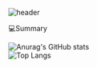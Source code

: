 ![header](https://capsule-render.vercel.app/api?type=waving&color=auto&height=250&section=header&text=Hello%20World&fontSize=50&fontColor=ffffff&fontAlignY=90)


💻Summary

![Anurag's GitHub stats](https://github-readme-stats.vercel.app/api?username=kyseul513&show_icons=true&theme=vue)<br>
![Top Langs](https://github-readme-stats.vercel.app/api/top-langs/?username=kyseul513&layout=Demo&theme=vue)





<!--
**kyseul513/kyseul513** is a ✨ _special_ ✨ repository because its `README.md` (this file) appears on your GitHub profile.

Here are some ideas to get you started:

- 🔭 I’m currently working on ...
- 🌱 I’m currently learning ...
- 👯 I’m looking to collaborate on ...
- 🤔 I’m looking for help with ...
- 💬 Ask me about ...
- 📫 How to reach me: ...
- 😄 Pronouns: ...
- ⚡ Fun fact: ...
-->
